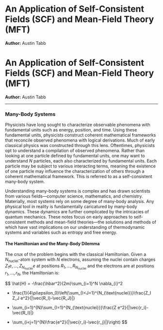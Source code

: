 # An Application of Self-Consistent Fields (SCF) and Mean-Field Theory (MFT)

**Author:** Austin Tabb

# An Application of Self-Consistent Fields (SCF) and Mean-Field Theory (MFT)

**Author:** Austin Tabb

---

### Many-Body Systems

Physicists have long sought to characterize observable phenomena with fundamental units such as energy, position, and time. Using these fundamental units, physicists construct coherent mathematical frameworks that reconcile observed phenomena with logical derivations. Much of early classical physics was constructed through this lens. Oftentimes, physicists opt to understand a compilation of observed phenomena. Rather than looking at one particle defined by fundamental units, one may want to understand $N$ particles, each also characterized by fundamental units. Each particle may be subject to various interacting terms, meaning the existence of one particle may influence the characterization of others through a coherent mathematical framework. This is referred to as a self-consistent many-body system.

Understanding many-body systems is complex and has drawn scientists from various fields—computer science, mathematics, and chemistry. Materially, most systems rely on some degree of many-body analysis. Any physical tool in reality is fundamentally caricatured by many-body dynamics. These dynamics are further complicated by the intricacies of quantum mechanics. These notes focus on early approaches to self-consistent methods and mean-field theories—the solutions and methods of which have vast implications on our understanding of thermodynamic systems and variables such as entropy and free energy.

#### The Hamiltonian and the Many-Body Dilemma

The crux of the problem begins with the classical Hamiltonian. Given a $N_{\text{nuclei}}$-atom system with $N$ electrons, assuming the nuclei contain charges $Z_1e, \dots, Z_{N_{\text{nuclei}}}e$ at positions $R_1, \dots, R_{N_{\text{nuclei}}}$ and the electrons are at positions $r_1, \dots, r_N$, the Hamiltonian is:

$$
\hat{H} = -\frac{\hbar^2}{2m}\sum_{i=1}^N \nabla_{i}^2 
+ \frac{1}{4\pi\epsilon_0}\left(\sum_{I<J=1}^{N_{\text{nuclei}}}\frac{Z_I Z_J e^2}{|\vec{R_I}-\vec{R_J}|}
- \sum_{i=1}^{N}\sum_{I=1}^{N_{\text{nuclei}}}\frac{Z e^2}{|\vec{r_i}-\vec{R_I}|}
+ \sum_{i<j=1}^{N}\frac{e^2}{|\vec{r_i}-\vec{r_j}|}\right)
$$
